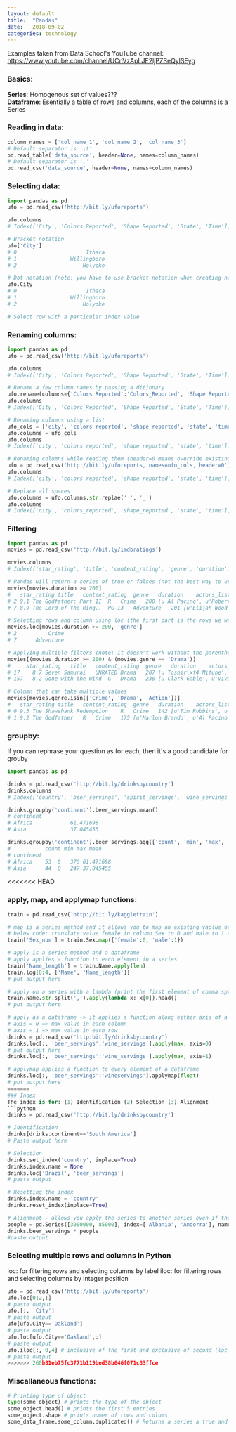 ```yaml
---
layout: default
title:  "Pandas"
date:   2018-09-02 
categories: technology
---
```


Examples taken from Data School's YouTube channel:  
https://www.youtube.com/channel/UCnVzApLJE2ljPZSeQylSEyg

### Basics:  
<b>Series</b>: Homogenous set of values???  
<b>Dataframe</b>: Esentially a table of rows and columns, each of the columns is a Series

### Reading in data:
```python
column_names = ['col_name_1', 'col_name_2', 'col_name_3']
# Default separator is '\t'
pd.read_table('data_source', header=None, names=column_names)
# Default separator is ','
pd.read_csv('data_source', header=None, names=column_names)
```

### Selecting data:
```python
import pandas as pd
ufo = pd.read_csv('http://bit.ly/uforeports')

ufo.columns
# Index(['City', 'Colors Reported', 'Shape Reported', 'State', 'Time'], dtype='object')

# Bracket notation
ufo['City'] 
# 0                      Ithaca
# 1                 Willingboro
# 2                     Holyoke  

# Dot notation (note: you have to use bracket notation when creating new column/series)
ufo.City 
# 0                      Ithaca
# 1                 Willingboro
# 2                     Holyoke  

# Select row with a particular index value

```

### Renaming columns:
```python
import pandas as pd
ufo = pd.read_csv('http://bit.ly/uforeports')

ufo.columns
# Index(['City', 'Colors Reported', 'Shape Reported', 'State', 'Time'], dtype='object')

# Rename a few column names by passing a ditionary
ufo.rename(columns={'Colors Reported':'Colors_Reported', 'Shape Reported':'Shape_Reported'}, inplace=True)	
ufo.columns
# Index(['City', 'Colors_Reported', 'Shape_Reported', 'State', 'Time'], dtype='object')

# Renaming columns using a list
ufo_cols = ['city', 'colors reported', 'shape reported', 'state', 'time']
ufo.columns = ufo_cols
ufo.columns
# Index(['city', 'colors reported', 'shape reported', 'state', 'time'], dtype='object')

# Renaming columns while reading them (header=0 means override existing column names)
ufo = pd.read_csv('http://bit.ly/uforeports, names=ufo_cols, header=0')
ufo.columns
# Index(['city', 'colors reported', 'shape reported', 'state', 'time'], dtype='object')

# Replace all spaces 
ufo.columns = ufo.columns.str.replae(' ', '_')
ufo.columns
# Index(['city', 'colors_reported', 'shape_reported', 'state', 'time'], dtype='object')
```

### Filtering
```python
import pandas as pd
movies = pd.read_csv('http://bit.ly/imdbratings')

movies.columns
# Index(['star_rating', 'title', 'content_rating', 'genre', 'duration', 'actors_list'], dtype='object')

# Pandas will return a series of true or falses (not the best way to use brackets???)
movies[movies.duration >= 200]
#   star_rating	title	content_rating	genre	duration	actors_list
# 2 9.1	The Godfather: Part II	R	Crime	200	[u'Al Pacino', u'Robert De Niro', u'Robert Duv...
# 7 8.9	The Lord of the Ring..	PG-13	Adventure	201	[u'Elijah Wood', u'Viggo Mortensen', u'Ian McK...

# Selecting rows and column using loc (the first part is the rows we want and the second part is the columns)
movies.loc[movies.duration >= 200, 'genre']
# 2          Crime
# 7      Adventure

# Applying multiple filters (note: it doesn't work without the parentheses or &)
movies[(movies.duration >= 200) & (movies.genre == 'Drama')]
#     star_rating	title	content_rating	genre	duration	actors_list
# 17	8.7	Seven Samurai	UNRATED	Drama	207	[u'Toshir\xf4 Mifune', u'Takashi Shimura', u'K...
# 157	8.2	Gone with the Wind	G	Drama	238	[u'Clark Gable', u'Vivien Leigh', u'Thomas Mit...

# Column that can take multiple values
movies[movies.genre.isin(['Crime', 'Drama', 'Action'])]
#	star_rating	title	content_rating	genre	duration	actors_list
# 0	9.3	The Shawshank Redemption	R	Crime	142	[u'Tim Robbins', u'Morgan Freeman', u'Bob Gunt...
# 1	9.2	The Godfather	R	Crime	175	[u'Marlon Brando', u'Al Pacino', u'James Caan']
```

### groupby:
If you can rephrase your question as for each, then it's a good candidate for grouby
```python
import pandas as pd

drinks = pd.read_csv('http://bit.ly/drinksbycountry')
drinks.columns
# Index(['country', 'beer_servings', 'spirit_servings', 'wine_servings', 'total_litres_of_pure_alcohol', 'continent'], dtype='object')

drinks.groupby('continent').beer_servings.mean()
# continent
# Africa            61.471698
# Asia              37.045455

drinks.groupby('continent').beer_servings.agg(['count', 'min', 'max', 'mean'])
#	       	count min max mean
# continent				
# Africa	53	0	376	61.471698
# Asia		44	0	247	37.045455
```

<<<<<<< HEAD
### apply, map, and applymap functions:

```python
train = pd.read_csv('http://bit.ly/kaggletrain')

# map is a series method and it allows you to map an existing vaolue of a series to a different set of values
# below code: translate value female in column Sex to 0 and male to 1 and assign it to column Sex_num
train['Sex_num'] = train.Sex.map({'female':0, 'male':1})

# apply is a series method and a dataframe
# apply applies a function to each element in a series
train['Name_length'] = train.Name.apply(len)
train.log[0:4, ['Name', 'Name_length']]
# put output here

# apply on a series with a lambda (print the first element of comma split list)
train.Name.str.split(',').apply(lambda x: x[0]).head()
# put output here

# apply as a dataframe -> it applies a function along either axis of a dataframe
# axis = 0 => max value in each column
# axis = 1 => max value in each row
drinks = pd.read_csv('http:bit.ly/drinksbycountry')
drinks.loc[:, 'beer_servings':'wine_servings'].apply(max, axis=0)
# put output here
drinks.loc[:, 'beer_servings':'wine_servings'].apply(max, axis=1)

# applymap applies a function to every element of a dataframe
drinks.loc[:, 'beer_servings':'wineservings'].applymap(float)
# put output here
=======
### Index
The index is for: (1) Identification (2) Selection (3) Alignment
```python
drinks = pd.read_csv('http://bit.ly/drinksbycountry')

# Identification
drinks[drinks.continent=='South America']
# Paste output here

# Selection
drinks.set_index('country', inplace=True)
drinks.index.name = None
drinks.loc['Brazil', 'beer_servings']
# paste output

# Resetting the index
drinks.index.name = 'country'
drinks.reset_index(inplace=True)

# Alignment - allows you apply the series to another series even if they're not the same length as long as the index matches
people = pd.Series([3000000, 85000], index=['Albania', 'Andorra'], name='population')
drinks.beer_servings * people
#paste output
```

### Selecting multiple rows and columns in Python
loc: for filtering rows and selecting columns by label 
iloc: for filtering rows and selecting columns by integer position
```python
ufo = pd.read_csv('http://bit.ly/uforeports')
ufo.loc[0:2,:]
# paste output
ufo.[:, 'City']
# paste output
ufo[ufo.City=='Oakland']
# paste output
ufo.loc[ufo.City=='Oakland',:]
# paste output
ufo.iloc[:, 0,4] # inclusive of the first and exclusive of second (loc is inclusive for both)
# paste output
>>>>>>> 260b31eb75fc3771b119bed38b646f071c83ffce
```

### Miscallaneous functions:
```python
# Printing type of object
type(some_object) # prints the type of the object
some_object.head() # prints the first 5 entries
some_object.shape # prints numer of rows and colums
some_data_frame.some_column.duplicated() # Returns a series a true and falses (true if it's a duplicate entry)
```
